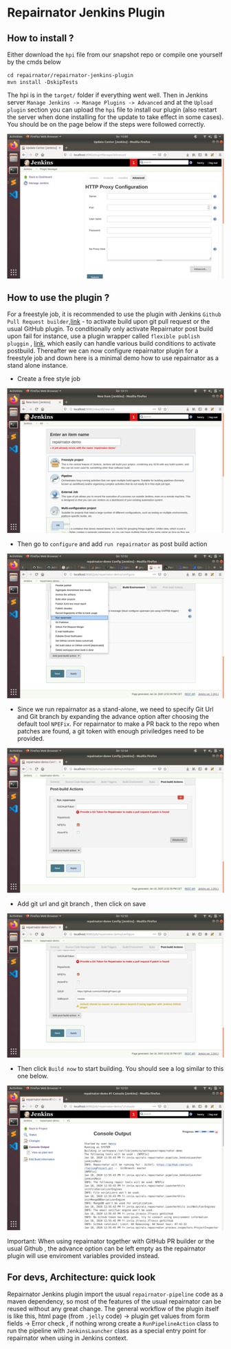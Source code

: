 # Repairnator Jenkins Plugin

## How to install ?

Either download the `hpi` file from our snapshot repo or compile one yourself by the cmds below

```
cd repairnator/repairnator-jenkins-plugin
mvn install -DskipTests
```

The hpi is in the `target/` folder if everything went well. Then in Jenkins server `Manage Jenkins -> Manage Plugins -> Advanced` and at the `Upload plugin` section you can upload the `hpi` file to install our plugin (also restart the server when done installing for the update to take effect in some cases). You should be on the page below if the steps were followed correctly.

![](images/repairnator-jenkins-images/pic1.png)


## How to use the plugin ?

For a freestyle job, it is recommended to use the plugin with Jenkins `Github Pull Request builder`,[link](https://wiki.jenkins.io/display/JENKINS/GitHub+pull+request+builder+plugin) - to activate build upon git pull request or the usual GitHub plugin. To conditionally only activate Repairnator post build upon fail for instance, use a plugin wrapper called `flexible publish pluggin` , [link](https://wiki.jenkins.io/display/JENKINS/Flexible+Publish+Plugin), which easily can handle various build conditions to activate postbuild. Thereafter we can now configure repairnator plugin for a freestyle job and down here is a minimal demo how to use repairnator as a stand alone instance.

* Create a free style job

![](images/repairnator-jenkins-images/pic2.png)

* Then go to `configure` and add `run repairnator` as post build action

![](images/repairnator-jenkins-images/pic3.png)

* Since we run repairnator as a stand-alone, we need to specify Git Url and Git branch by expanding the advance option after choosing the default tool `NPEFix`. For repairnator to make a PR back to the repo when patches are found, a git token with enough priviledges need to be provided.

![](images/repairnator-jenkins-images/pic4.png)

* Add git url and git branch , then click on save

![](images/repairnator-jenkins-images/pic5.png)

* Then click `Build now` to start building. You should see a log similar to this one below.

![](images/repairnator-jenkins-images/pic6.png)

Important: When using repairnator together with GitHub PR builder or the usual Github , the advance option can be left empty as the repairnator plugin will use enviroment variables provided instead. 

## For devs, Architecture: quick look

Repairnator Jenkins plugin import the usual `repairnator-pipeline` code as a maven dependency, so most of the features of the usual repairnator can be reused without any great change. The general workflow of the plugin itself is like this, html page (from `.jelly` code) -> plugin get values from form fields -> Error check , if nothing wrong create a `RunPipelineAction` class to run the pipeline with `JenkinsLauncher` class as a special entry point for repairnator when using in Jenkins context.  
